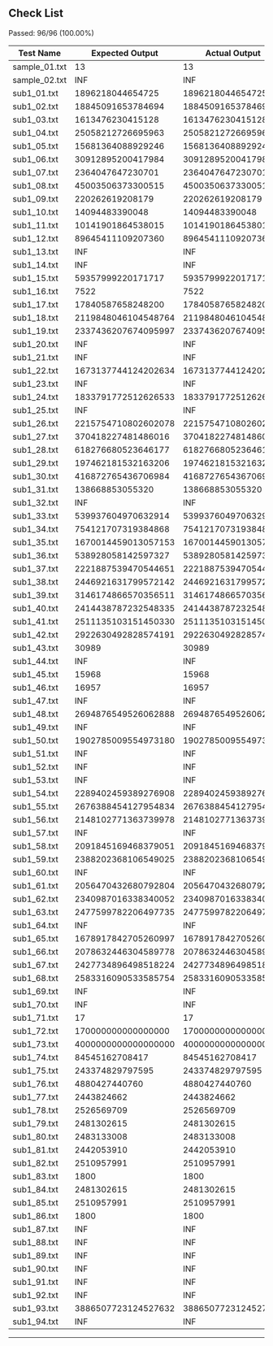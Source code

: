 ## Check List

Passed: 96/96 (100.00%)

| Test Name       | Expected Output | Actual Output | Result |
|-----------------|-----------------|---------------|--------|
| sample_01.txt   | 13              | 13            | PASS |
| sample_02.txt   | INF             | INF           | PASS |
| sub1_01.txt     | 1896218044654725 | 1896218044654725 | PASS |
| sub1_02.txt     | 18845091653784694 | 18845091653784694 | PASS |
| sub1_03.txt     | 1613476230415128 | 1613476230415128 | PASS |
| sub1_04.txt     | 25058212726695963 | 25058212726695963 | PASS |
| sub1_05.txt     | 15681364088929246 | 15681364088929246 | PASS |
| sub1_06.txt     | 30912895200417984 | 30912895200417984 | PASS |
| sub1_07.txt     | 2364047647230701 | 2364047647230701 | PASS |
| sub1_08.txt     | 45003506373300515 | 45003506373300515 | PASS |
| sub1_09.txt     | 220262619208179 | 220262619208179 | PASS |
| sub1_10.txt     | 14094483390048  | 14094483390048 | PASS |
| sub1_11.txt     | 10141901864538015 | 10141901864538015 | PASS |
| sub1_12.txt     | 89645411109207360 | 89645411109207360 | PASS |
| sub1_13.txt     | INF             | INF           | PASS |
| sub1_14.txt     | INF             | INF           | PASS |
| sub1_15.txt     | 59357999220171717 | 59357999220171717 | PASS |
| sub1_16.txt     | 7522            | 7522          | PASS |
| sub1_17.txt     | 17840587658248200 | 17840587658248200 | PASS |
| sub1_18.txt     | 2119848046104548764 | 2119848046104548764 | PASS |
| sub1_19.txt     | 2337436207674095997 | 2337436207674095997 | PASS |
| sub1_20.txt     | INF             | INF           | PASS |
| sub1_21.txt     | INF             | INF           | PASS |
| sub1_22.txt     | 1673137744124202634 | 1673137744124202634 | PASS |
| sub1_23.txt     | INF             | INF           | PASS |
| sub1_24.txt     | 1833791772512626533 | 1833791772512626533 | PASS |
| sub1_25.txt     | INF             | INF           | PASS |
| sub1_26.txt     | 2215754710802602078 | 2215754710802602078 | PASS |
| sub1_27.txt     | 370418227481486016 | 370418227481486016 | PASS |
| sub1_28.txt     | 618276680523646177 | 618276680523646177 | PASS |
| sub1_29.txt     | 197462181532163206 | 197462181532163206 | PASS |
| sub1_30.txt     | 416872765436706984 | 416872765436706984 | PASS |
| sub1_31.txt     | 138668853055320 | 138668853055320 | PASS |
| sub1_32.txt     | INF             | INF           | PASS |
| sub1_33.txt     | 539937604970632914 | 539937604970632914 | PASS |
| sub1_34.txt     | 754121707319384868 | 754121707319384868 | PASS |
| sub1_35.txt     | 1670014459013057153 | 1670014459013057153 | PASS |
| sub1_36.txt     | 538928058142597327 | 538928058142597327 | PASS |
| sub1_37.txt     | 2221887539470544651 | 2221887539470544651 | PASS |
| sub1_38.txt     | 2446921631799572142 | 2446921631799572142 | PASS |
| sub1_39.txt     | 3146174866570356511 | 3146174866570356511 | PASS |
| sub1_40.txt     | 2414438787232548335 | 2414438787232548335 | PASS |
| sub1_41.txt     | 2511135103151450330 | 2511135103151450330 | PASS |
| sub1_42.txt     | 2922630492828574191 | 2922630492828574191 | PASS |
| sub1_43.txt     | 30989           | 30989         | PASS |
| sub1_44.txt     | INF             | INF           | PASS |
| sub1_45.txt     | 15968           | 15968         | PASS |
| sub1_46.txt     | 16957           | 16957         | PASS |
| sub1_47.txt     | INF             | INF           | PASS |
| sub1_48.txt     | 2694876549526062888 | 2694876549526062888 | PASS |
| sub1_49.txt     | INF             | INF           | PASS |
| sub1_50.txt     | 1902785009554973180 | 1902785009554973180 | PASS |
| sub1_51.txt     | INF             | INF           | PASS |
| sub1_52.txt     | INF             | INF           | PASS |
| sub1_53.txt     | INF             | INF           | PASS |
| sub1_54.txt     | 2289402459389276908 | 2289402459389276908 | PASS |
| sub1_55.txt     | 2676388454127954834 | 2676388454127954834 | PASS |
| sub1_56.txt     | 2148102771363739978 | 2148102771363739978 | PASS |
| sub1_57.txt     | INF             | INF           | PASS |
| sub1_58.txt     | 2091845169468379051 | 2091845169468379051 | PASS |
| sub1_59.txt     | 2388202368106549025 | 2388202368106549025 | PASS |
| sub1_60.txt     | INF             | INF           | PASS |
| sub1_61.txt     | 2056470432680792804 | 2056470432680792804 | PASS |
| sub1_62.txt     | 2340987016338340052 | 2340987016338340052 | PASS |
| sub1_63.txt     | 2477599782206497735 | 2477599782206497735 | PASS |
| sub1_64.txt     | INF             | INF           | PASS |
| sub1_65.txt     | 1678917842705260997 | 1678917842705260997 | PASS |
| sub1_66.txt     | 2078632446304589778 | 2078632446304589778 | PASS |
| sub1_67.txt     | 2427734896498518224 | 2427734896498518224 | PASS |
| sub1_68.txt     | 2583316090533585754 | 2583316090533585754 | PASS |
| sub1_69.txt     | INF             | INF           | PASS |
| sub1_70.txt     | INF             | INF           | PASS |
| sub1_71.txt     | 17              | 17            | PASS |
| sub1_72.txt     | 170000000000000000 | 170000000000000000 | PASS |
| sub1_73.txt     | 4000000000000000000 | 4000000000000000000 | PASS |
| sub1_74.txt     | 84545162708417  | 84545162708417 | PASS |
| sub1_75.txt     | 243374829797595 | 243374829797595 | PASS |
| sub1_76.txt     | 4880427440760   | 4880427440760 | PASS |
| sub1_77.txt     | 2443824662      | 2443824662    | PASS |
| sub1_78.txt     | 2526569709      | 2526569709    | PASS |
| sub1_79.txt     | 2481302615      | 2481302615    | PASS |
| sub1_80.txt     | 2483133008      | 2483133008    | PASS |
| sub1_81.txt     | 2442053910      | 2442053910    | PASS |
| sub1_82.txt     | 2510957991      | 2510957991    | PASS |
| sub1_83.txt     | 1800            | 1800          | PASS |
| sub1_84.txt     | 2481302615      | 2481302615    | PASS |
| sub1_85.txt     | 2510957991      | 2510957991    | PASS |
| sub1_86.txt     | 1800            | 1800          | PASS |
| sub1_87.txt     | INF             | INF           | PASS |
| sub1_88.txt     | INF             | INF           | PASS |
| sub1_89.txt     | INF             | INF           | PASS |
| sub1_90.txt     | INF             | INF           | PASS |
| sub1_91.txt     | INF             | INF           | PASS |
| sub1_92.txt     | INF             | INF           | PASS |
| sub1_93.txt     | 3886507723124527632 | 3886507723124527632 | PASS |
| sub1_94.txt     | INF             | INF           | PASS |
----------------------------------------------------------------------